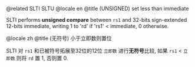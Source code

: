 @related SLTI SLTU
@locale en
@title (UNSIGNED) set less than immediate

SLTI performs **unsigned compare** between `rs1` and 32-bits sign-extended 12-bits immediate, writing 1 to 'rd' if 'rs1' < immediate, 0 otherwise.

@locale zh
@title (无符号) 小于立即数则置位

SLTI 对 `rs1` 和已被符号拓展至32位的12位 `立即数` 进行**无符号**比较,
如果 `rs1` < `立即数` 则将 `rd` 置 1, 否则置 0.
